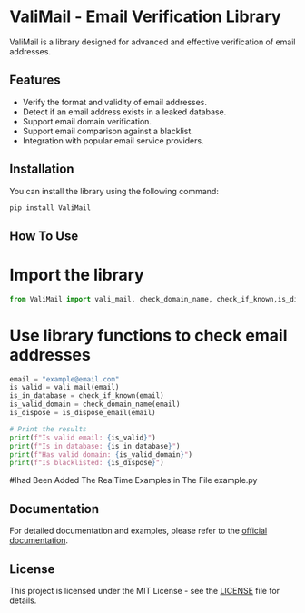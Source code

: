 # ValiMail - Email Verification Library

ValiMail is a library designed for advanced and effective verification of email addresses.

## Features

- Verify the format and validity of email addresses.
- Detect if an email address exists in a leaked database.
- Support email domain verification.
- Support email comparison against a blacklist.
- Integration with popular email service providers.

## Installation

You can install the library using the following command:

```python
pip install ValiMail
```

## How To Use

# Import the library
```python
from ValiMail import vali_mail, check_domain_name, check_if_known,is_dispose_email
```

# Use library functions to check email addresses

```python
email = "example@email.com"
is_valid = vali_mail(email)
is_in_database = check_if_known(email)
is_valid_domain = check_domain_name(email)
is_dispose = is_dispose_email(email)
```
```python
# Print the results
print(f"Is valid email: {is_valid}")
print(f"Is in database: {is_in_database}")
print(f"Has valid domain: {is_valid_domain}")
print(f"Is blacklisted: {is_dispose}")
```

#Ihad Been Added The RealTime Examples in The File example.py


## Documentation

For detailed documentation and examples, please refer to the [official documentation](#).

## License

This project is licensed under the MIT License - see the [LICENSE](LICENSE) file for details.
